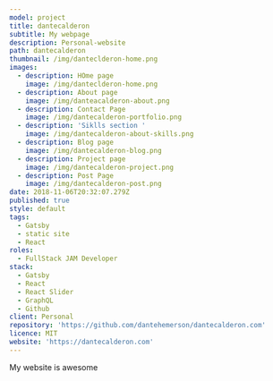 ```yaml
---
model: project
title: dantecalderon
subtitle: My webpage
description: Personal-website
path: dantecalderon
thumbnail: /img/danteclderon-home.png
images:
  - description: HOme page
    image: /img/danteclderon-home.png
  - description: About page
    image: /img/danteacalderon-about.png
  - description: Contact Page
    image: /img/dantecalderon-portfolio.png
  - description: 'Siklls section '
    image: /img/dantecalderon-about-skills.png
  - description: Blog page
    image: /img/dantecalderon-blog.png
  - description: Project page
    image: /img/dantecalderon-project.png
  - description: Post Page
    image: /img/dantecalderon-post.png
date: 2018-11-06T20:32:07.279Z
published: true
style: default
tags:
  - Gatsby
  - static site
  - React
roles:
  - FullStack JAM Developer
stack:
  - Gatsby
  - React
  - React Slider
  - GraphQL
  - Github
client: Personal
repository: 'https://github.com/dantehemerson/dantecalderon.com'
licence: MIT
website: 'https://dantecalderon.com'
---
```

My website is awesome
